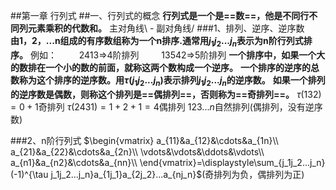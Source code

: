 ##第一章 行列式
##一、行列式的概念
**行列式是一个是==数==，他是不同行不同列元素乘积的代数和。**
主对角线\ - 副对角线/
###1、排列、逆序、逆序数
$\quad$**由1，2，...n组成的有序数组称为一个n排序.通常用$j_1 j_2 ... j_n$表示为n阶行列式排序。**
例如： 
$\qquad$2413$\Rightarrow$4阶排列
$\qquad$13542$\Rightarrow$5阶排列
**一个排序中，如果一个大的数排在一个小的数的前面，就称这两个数构成一个逆序。**
**一个排序的逆序的总数称为这个排序的逆序数。用$\tau(j_1j_2...j_n)$表示排列$j_1j_2...j_n$的逆序数。**
**如果一个排列的逆序数是偶数，则称这个排列是==偶排列==，否则称为==奇排列==。**
    $\tau(132)=0+1$奇排列
    $\tau(2431)=1+2+1=4$偶排列
    $123...n$自然排列(偶排列，没有逆序数)

###2、n阶行列式
$\begin{vmatrix}
a_{11}&a_{12}&\cdots&a_{1n}\\
a_{21}&a_{22}&\cdots&a_{2n}\\
\vdots&\vdots&\ddots&\vdots\\
a_{n1}&a_{n2}&\cdots&a_{nn}\\
\end{vmatrix}=\displaystyle\sum_{j_1j_2...j_n}(-1)^{\tau j_1j_2...j_n}a_{1j_1}a_{2j_2}...a_{nj_n}$(奇排列为负，偶排列为正)

